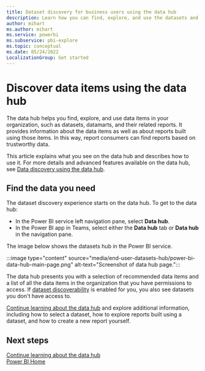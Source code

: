 ```yaml
---
title: Dataset discovery for business users using the data hub
description: Learn how you can find, explore, and use the datasets and datamarts and their related reports in your organization.
author: mihart
ms.author: mihart
ms.service: powerbi
ms.subservice: pbi-explore
ms.topic: conceptual
ms.date: 05/24/2022
LocalizationGroup: Get started
---
```

# Discover data items using the data hub

The data hub helps you find, explore, and use data items in your organization, such as datasets, datamarts, and their related reports. It provides information about the data items as well as about reports built using those items. In this way, report consumers can find reports based on trustworthy data.

This article explains what you see on the data hub and describes how to use it. For more details and advanced features available on the data hub, see [Data discovery using the data hub](../connect-data/service-data-hub.md).  


## Find the data you need

The dataset discovery experience starts on the data hub. To get to the data hub:
* In the Power BI service left navigation pane, select **Data hub**.
* In the Power BI app in Teams, select either the **Data hub** tab or **Data hub** in the navigation pane.

The image below shows the datasets hub in the Power BI service.

:::image type="content" source="media/end-user-datasets-hub/power-bi-data-hub-main-page.png" alt-text="Screenshot of data hub page.":::

The data hub presents you with a selection of recommended data items and a list of all the data items in the organization that you have permissions to access. If [dataset discoverability](../collaborate-share/service-discovery.md) is enabled for you, you also see datasets you don't have access to.

[Continue learning about the data hub](../connect-data/service-data-hub.md) and explore additional information, including how to select a dataset, how to explore reports built using a dataset, and how to create a new report yourself. 
  
## Next steps
[Continue learning about the data hub](../connect-data/service-data-hub.md)    
[Power BI Home](end-user-home.md)
